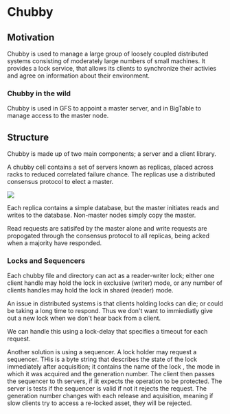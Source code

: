# Chubby

## Motivation

Chubby is used to manage a large group of loosely coupled distributed systems consisting of moderately large numbers of small machines. It provides a lock service, that allows its clients to synchronize their activies and agree on information about their environment. 

### Chubby in the wild

Chubby is used in GFS to appoint a master server, and in BigTable to manage access to the master node. 

## Structure

Chubby is made up of two main components; a server and a client library. 

A chubby cell contains a set of servers known as replicas, placed across racks to reduced correlated failure chance. The replicas use a distributed consensus protocol to elect a master. 

![](assets/chubby.png)

Each replica contains a simple database, but the master initiates reads and writes to the database. Non-master nodes simply copy the master. 

Read requests are satisifed by the master alone and write requests are propogated through the consensus protocol to all replicas, being acked when a majority have responded.

### Locks and Sequencers 

Each chubby file and directory can act as a reader-writer lock; either one client handle may hold the lock in exclusive (writer) mode, or any number of clients handles may hold the lock in shared (reader) mode.

An issue in distributed systems is that clients holding locks can die; or could be taking a long time to respond. Thus we don't want to immiediatly give out a new lock when we don't hear back from a client.

We can handle this using a lock-delay that specifies a timeout for each request. 

Another solution is using a sequencer. A lock holder may request a sequencer. THis is a byte string that describes the state of the lock immediately after acquisition; it contains the name of the lock , the mode in which it was acquired and the generation number. The client then passes the sequencer to th servers, if iit expects the operation to be protected. The server is tests if the sequencer is valid if not it rejects the request. The generation number changes with each release and aquisition, meaning if slow clients try to access a re-locked asset, they will be rejected. 




